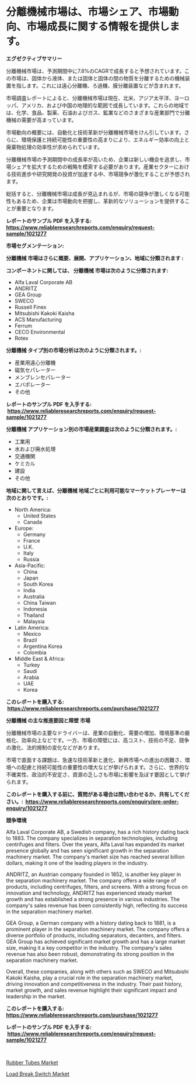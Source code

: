 <p><h1>分離機械市場は、市場シェア、市場動向、市場成長に関する情報を提供します。</h1></p><p><strong>エグゼクティブサマリー</strong></p>
<p><p>分離機械市場は、予測期間中に7.8%のCAGRで成長すると予想されています。この市場は、固体から液体、または固体と固体の間の物質を分離するための機械装置を指します。これには遠心分離機、ろ過機、膜分離装置などが含まれます。</p><p>市場調査レポートによると、分離機械市場は現在、北米、アジア太平洋、ヨーロッパ、アメリカ、および中国の地理的な範囲で成長しています。これらの地域では、化学、食品、製薬、石油およびガス、鉱業などのさまざまな産業部門で分離機械の需要が高まっています。</p><p>市場動向の概要には、自動化と技術革新が分離機械市場をけん引しています。さらに、環境保護と持続可能性の重要性の高まりにより、エネルギー効率の向上と廃棄物処理の効率性が求められています。</p><p>分離機械市場の予測期間中の成長率が高いため、企業は新しい機会を追求し、市場シェアを拡大するための戦略を模索する必要があります。産業セクターにおける技術進歩や研究開発の投資が加速する中、市場競争が激化することが予想されます。</p><p>総括すると、分離機械市場は成長が見込まれるが、市場の競争が激しくなる可能性もあるため、企業は市場動向を把握し、革新的なソリューションを提供することが重要となります。</p></p>
<p><strong>レポートのサンプル PDF を入手する: <a href="https://www.reliableresearchreports.com/enquiry/request-sample/1021277">https://www.reliableresearchreports.com/enquiry/request-sample/1021277</a></strong></p>
<p><strong>市場セグメンテーション:</strong></p>
<p><strong> 分離機械 市場はさらに概要、展開、アプリケーション、地域に分類されます :</strong></p>
<p><strong>コンポーネントに関しては、 分離機械 市場は次のように分類されます: &nbsp;</strong></p>
<p><ul><li>Alfa Laval Corporate AB</li><li>ANDRITZ</li><li>GEA Group</li><li>SWECO</li><li>Russell Finex</li><li>Mitsubishi Kakoki Kaisha</li><li>ACS Manufacturing</li><li>Ferrum</li><li>CECO Environmental</li><li>Rotex</li></ul></p>
<p><strong> 分離機械 タイプ別の市場分析は次のように分類されます。:</strong></p>
<p><ul><li>産業用遠心分離機</li><li>磁気セパレーター</li><li>メンブレンセパレーター</li><li>エバポレーター</li><li>その他</li></ul></p>
<p><strong>レポートのサンプル PDF を入手する: &nbsp;<a href="https://www.reliableresearchreports.com/enquiry/request-sample/1021277">https://www.reliableresearchreports.com/enquiry/request-sample/1021277</a></strong></p>
<p><strong> 分離機械 アプリケーション別の市場産業調査は次のように分類されます。:</strong></p>
<p><ul><li>工業用</li><li>水および廃水処理</li><li>交通機関</li><li>ケミカル</li><li>建設</li><li>その他</li></ul></p>
<p><strong>地域に関して言えば、分離機械 地域ごとに利用可能なマーケットプレーヤーは次のとおりです。:</strong></p>
<p><ul>
    <li>
        North America:
        <ul>
            <li>United States</li>
            <li>Canada</li>
        </ul>
    </li>
    <li>
        Europe:
        <ul>
            <li>Germany</li>
            <li>France</li>
            <li>U.K.</li>
            <li>Italy</li>
            <li>Russia</li>
        </ul>
    </li>
    <li>
        Asia-Pacific:
        <ul>
            <li>China</li>
            <li>Japan</li>
            <li>South Korea</li>
            <li>India</li>
            <li>Australia</li>
            <li>China Taiwan</li>
            <li>Indonesia</li>
            <li>Thailand</li>
            <li>Malaysia</li>
        </ul>
    </li>
    <li>
        Latin America:
        <ul>
            <li>Mexico</li>
            <li>Brazil</li>
            <li>Argentina Korea</li>
            <li>Colombia</li>
        </ul>
    </li>
    <li>
        Middle East & Africa:
        <ul>
            <li>Turkey</li>
            <li>Saudi</li>
            <li>Arabia</li>
            <li>UAE</li>
            <li>Korea</li>
        </ul>
    </li>
    </ul></p>
<p><strong>このレポートを購入する: &nbsp;<a href="https://www.reliableresearchreports.com/purchase/1021277">https://www.reliableresearchreports.com/purchase/1021277</a></strong></p>
<p><strong>分離機械 の主な推進要因と障壁 市場</strong></p>
<p><p>分離機械市場の主要なドライバーは、産業の自動化、需要の増加、環境基準の厳格化、効率向上などです。一方、市場の障壁には、高コスト、技術の不足、競争の激化、法的規制の変化などがあります。</p><p>市場で直面する課題は、急速な技術革新と進化、新興市場への進出の困難さ、環境への配慮と持続可能性の重要性の増大などが挙げられます。さらに、世界的な不確実性、政治的不安定さ、資源の乏しさも市場に影響を及ぼす要因として挙げられます。</p></p>
<p><strong>このレポートを購入する前に、質問がある場合は問い合わせるか、共有してください。:&nbsp; <a href="https://www.reliableresearchreports.com/enquiry/pre-order-enquiry/1021277">https://www.reliableresearchreports.com/enquiry/pre-order-enquiry/1021277</a></strong></p>
<p><strong>競争環境</strong></p>
<p><p>Alfa Laval Corporate AB, a Swedish company, has a rich history dating back to 1883. The company specializes in separation technologies, including centrifuges and filters. Over the years, Alfa Laval has expanded its market presence globally and has seen significant growth in the separation machinery market. The company's market size has reached several billion dollars, making it one of the leading players in the industry.</p><p>ANDRITZ, an Austrian company founded in 1852, is another key player in the separation machinery market. The company offers a wide range of products, including centrifuges, filters, and screens. With a strong focus on innovation and technology, ANDRITZ has experienced steady market growth and has established a strong presence in various industries. The company's sales revenue has been consistently high, reflecting its success in the separation machinery market.</p><p>GEA Group, a German company with a history dating back to 1881, is a prominent player in the separation machinery market. The company offers a diverse portfolio of products, including separators, decanters, and filters. GEA Group has achieved significant market growth and has a large market size, making it a key competitor in the industry. The company's sales revenue has also been robust, demonstrating its strong position in the separation machinery market.</p><p>Overall, these companies, along with others such as SWECO and Mitsubishi Kakoki Kaisha, play a crucial role in the separation machinery market, driving innovation and competitiveness in the industry. Their past history, market growth, and sales revenue highlight their significant impact and leadership in the market.</p></p>
<p><strong>このレポートを購入する: &nbsp; <a href="https://www.reliableresearchreports.com/purchase/1021277">https://www.reliableresearchreports.com/purchase/1021277</a></strong></p>
<p><strong>レポートのサンプル PDF を入手する: &nbsp;<a href="https://www.reliableresearchreports.com/enquiry/request-sample/1021277">https://www.reliableresearchreports.com/enquiry/request-sample/1021277</a></strong><strong></strong></p>
<p>&nbsp;</p>
<p><p><a href="https://zircon-bluebell-299.notion.site/Rubber-Tubes-Market-with-the-goal-of-estimating-the-market-size-and-future-growth-potential-of-vario-f4481643fa454ba89c08d448dfeae563">Rubber Tubes Market</a></p><p><a href="https://github.com/kathiaseamanalvaradovlprc2h/Market-Research-Report-List-1/blob/main/load-break-switch-market.md">Load Break Switch Market</a></p></p>